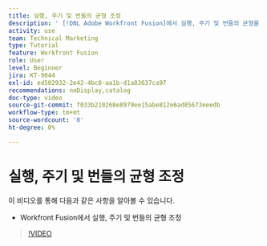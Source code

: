 ```yaml
---
title: 실행, 주기 및 번들의 균형 조정
description: ' [!DNL Adobe Workfront Fusion]에서 실행, 주기 및 번들의 균형을 조절하는 것을 알아봅니다.'
activity: use
team: Technical Marketing
type: Tutorial
feature: Workfront Fusion
role: User
level: Beginner
jira: KT-9044
exl-id: ed502932-2e42-4bc0-aa1b-d1a83637ca97
recommendations: noDisplay,catalog
doc-type: video
source-git-commit: f033b210268e8979ee15abe812e6ad85673eeedb
workflow-type: tm+mt
source-wordcount: '0'
ht-degree: 0%

---
```


# 실행, 주기 및 번들의 균형 조정

이 비디오를 통해 다음과 같은 사항을 알아볼 수 있습니다.

* Workfront Fusion에서 실행, 주기 및 번들의 균형 조정

>[!VIDEO](https://video.tv.adobe.com/v/335285/?quality=12&learn=on)
